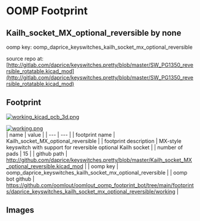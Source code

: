 # OOMP Footprint  
## Kailh_socket_MX_optional_reversible  by none  
  
oomp key: oomp_daprice_keyswitches_kailh_socket_mx_optional_reversible  
  
source repo at: [http://gitlab.com/daprice/keyswitches.pretty/blob/master/SW_PG1350_reversible_rotatable.kicad_mod](http://gitlab.com/daprice/keyswitches.pretty/blob/master/SW_PG1350_reversible_rotatable.kicad_mod)  
## Footprint  
  
[![working_kicad_pcb_3d.png](working_kicad_pcb_3d_600.png)](working_kicad_pcb_3d.png)  
  
[![working.png](working_600.png)](working.png)  
| name | value | 
| --- | --- | 
| footprint name | Kailh_socket_MX_optional_reversible | 
| footprint description | MX-style keyswitch with support for reversible optional Kailh socket | 
| number of pads | 15 | 
| github path | http://github.com/daprice/keyswitches.pretty/blob/master/Kailh_socket_MX_optional_reversible.kicad_mod | 
| oomp key | oomp_daprice_keyswitches_kailh_socket_mx_optional_reversible | 
| oomp bot github | https://github.com/oomlout/oomlout_oomp_footprint_bot/tree/main/footprints/daprice_keyswitches_kailh_socket_mx_optional_reversible/working | 
## Images  
